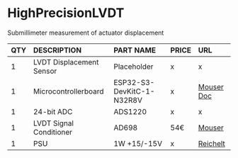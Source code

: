 # HighPrecisionLVDT
Submillimeter measurement of actuator displacement

|QTY|	DESCRIPTION	|PART NAME| PRICE | URL | 
| :---   | :---   | :---   | :---   | :---   |
|1|	LVDT Displacement Sensor |	Placeholder | x |	x |
|1|	Microcontrollerboard |	ESP32-S3-DevKitC-1-N32R8V | x | [Mouser](https://www.mouser.de/ProductDetail/Espressif-Systems/ESP32-S3-DevKitC-1-N32R8V?qs=Li%252BoUPsLEnvTvWIWLPCZ4g%3D%3D) [Doc](https://docs.espressif.com/projects/esp-idf/en/latest/esp32s3/hw-reference/esp32s3/user-guide-devkitc-1.html)|
|1|	24-bit ADC | ADS1220  | x |	x |
|1|	LVDT Signal Conditioner | AD698  | 54€  |	[Mouser](https://www.mouser.de/ProductDetail/Analog-Devices/AD698APZ?qs=NmRFExCfTkEHAhvFCYrQIg%3D%3D) |
|1|	PSU | 1W +15/-15V  | x  |	[Reichelt](https://www.reichelt.de/dc-dc-wandler-nma-1-w-15-v-33-ma-sil-dual-nma0515sc-p140635.html?&nbc=1) |
